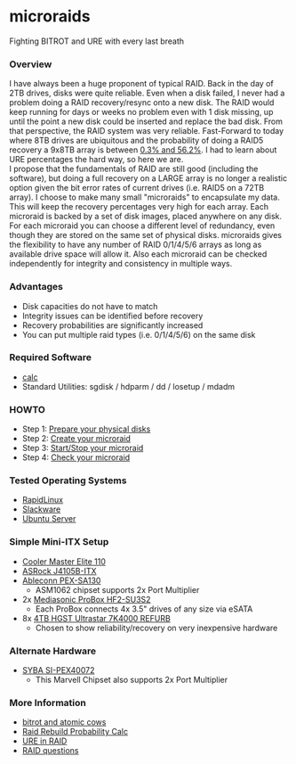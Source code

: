 # microraids
Fighting BITROT and URE with every last breath

### Overview
I have always been a huge proponent of typical RAID. 
Back in the day of 2TB drives, disks were quite reliable. 
Even when a disk failed, I never had a problem doing a RAID recovery/resync onto a new disk. 
The RAID would keep running for days or weeks no problem even with 1 disk missing, 
up until the point a new disk could be inserted and replace the bad disk. 
From that perspective, the RAID system was very reliable. 
Fast-Forward to today where 8TB drives are ubiquitous and the probability 
of doing a RAID5 recovery a 9x8TB array is between [0.3% and 56.2%](http://www.raid-failure.com/raid5-failure.aspx). 
I had to learn about URE percentages the hard way, so here we are. \
I propose that the fundamentals of RAID are still good (including the software), 
but doing a full recovery on a LARGE array is no longer a realistic option 
given the bit error rates of current drives (i.e. RAID5 on a 72TB array). 
I choose to make many small "microraids" to encapsulate my data. 
This will keep the recovery percentages very high for each array. 
Each microraid is backed by a set of disk images, placed anywhere on any disk. 
For each microraid you can choose a different level of redundancy, 
even though they are stored on the same set of physical disks. 
microraids gives the flexibility to have any number of RAID 0/1/4/5/6 arrays as long as available drive space will allow it. 
Also each microraid can be checked independently for integrity and consistency in multiple ways. 

### Advantages
* Disk capacities do not have to match
* Integrity issues can be identified before recovery
* Recovery probabilities are significantly increased
* You can put multiple raid types (i.e. 0/1/4/5/6) on the same disk

### Required Software
* [calc](https://sourceforge.net/projects/calc/)
* Standard Utilities: sgdisk / hdparm / dd / losetup / mdadm

### HOWTO
* Step 1: [Prepare your physical disks](https://github.com/Fullaxx/microraids/blob/master/PREPARE_EXAMPLE.md)
* Step 2: [Create your microraid](https://github.com/Fullaxx/microraids/blob/master/CREATE_EXAMPLE.md)
* Step 3: [Start/Stop your microraid](https://github.com/Fullaxx/microraids/blob/master/STOP_START_EXAMPLE.md)
* Step 4: [Check your microraid](https://github.com/Fullaxx/microraids/blob/master/CHECK_EXAMPLE.md)

### Tested Operating Systems
* [RapidLinux](https://github.com/Fullaxx/RapidLinux)
* [Slackware](http://www.slackware.com/)
* [Ubuntu Server](https://ubuntu.com/)

### Simple Mini-ITX Setup
* [Cooler Master Elite 110](https://www.coolermaster.com/catalog/cases/mini-itx/elite110/)
* [ASRock J4105B-ITX](https://www.asrock.com/mb/Intel/J4105B-ITX/index.us.asp)
* [Ableconn PEX-SA130](https://www.amazon.com/dp/B07595M2MK)
  - ASM1062 chipset supports 2x Port Multiplier
* 2x [Mediasonic ProBox HF2-SU3S2](https://www.amazon.com/dp/B003X26VV4)
  - Each ProBox connects 4x 3.5" drives of any size via eSATA
* 8x [4TB HGST Ultrastar 7K4000 REFURB](https://www.amazon.com/dp/B0856WZT3B/)
  - Chosen to show reliability/recovery on very inexpensive hardware

### Alternate Hardware
* [SYBA SI-PEX40072](https://www.sybausa.com/index.php?route=product/product&product_id=155)
  - This Marvell Chipset also supports 2x Port Multiplier

### More Information
* [bitrot and atomic cows](https://arstechnica.com/information-technology/2014/01/bitrot-and-atomic-cows-inside-next-gen-filesystems/)
* [Raid Rebuild Probability Calc](http://www.raid-failure.com/raid5-failure.aspx)
* [URE in RAID](http://www.raidtips.com/raid5-ure.aspx)
* [RAID questions](https://superuser.com/questions/1288587/btrfs-raid5-or-raid6-for-data-storage)
